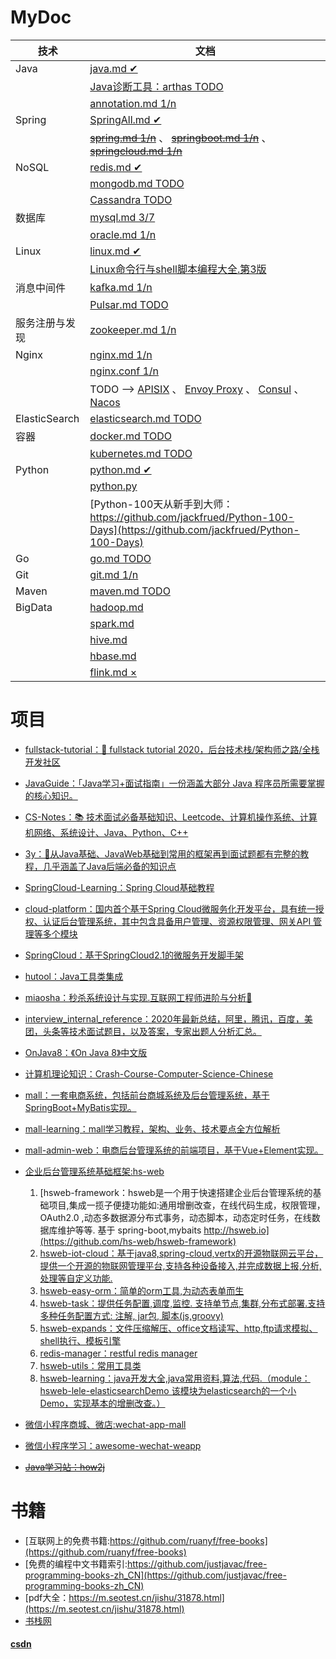 # MyDoc
|技术|文档|
|---|---|
|Java|[java.md ✔](https://github.com/Panl99/codebook/blob/master/java/java.md)|
| |[Java诊断工具：arthas  TODO](https://github.com/Panl99/codebook/blob/master/arthas/arthas.md)|
| |[annotation.md 1/n](https://github.com/Panl99/codebook/blob/master/java/annotation.md)|
|Spring|[SpringAll.md ✔](https://github.com/Panl99/codebook/tree/master/spring/SpringAll.md)|
| |[~~spring.md 1/n~~](https://github.com/Panl99/codebook/tree/master/spring/spring.md) 、 [~~springboot.md 1/n~~](https://github.com/Panl99/codebook/tree/master/spring/springboot.md) 、 [~~springcloud.md 1/n~~](https://github.com/Panl99/codebook/tree/master/spring/springcloud.md)|
|NoSQL|[redis.md ✔](https://github.com/Panl99/codebook/blob/master/redis_mongodb/redis.md)|
| |[mongodb.md TODO](https://github.com/Panl99/codebook/blob/master/redis_mongodb/mongodb.md)|
| |[Cassandra TODO]()|
|数据库|[mysql.md 3/7](https://github.com/Panl99/codebook/blob/master/mysql_oracle/mysql.md)|
| |[oracle.md 1/n](https://github.com/Panl99/codebook/blob/master/mysql_oracle/oracle.md)|
|Linux|[linux.md ✔](https://github.com/Panl99/codebook/blob/master/linux/linux.md)|
| |[Linux命令行与shell脚本编程大全.第3版](resources/static/doc/Linux命令行与shell脚本编程大全.第3版.pdf)|
|消息中间件|[kafka.md 1/n](https://github.com/Panl99/codebook/blob/master/kafka_zookeeper_Pulsar/kafka.md)|
| |[Pulsar.md TODO](https://github.com/Panl99/codebook/blob/master/kafka_zookeeper_Pulsar/Pulsar.md)|
|服务注册与发现|[zookeeper.md 1/n](https://github.com/Panl99/codebook/blob/master/kafka_zookeeper_Pulsar/zookeeper.md)|
|Nginx|[nginx.md 1/n](https://github.com/Panl99/codebook/blob/master/nginx/nginx.md)|
| |[nginx.conf 1/n](https://github.com/Panl99/codebook/blob/master/nginx/nginx.conf)|
| |TODO --> [APISIX]() 、 [Envoy Proxy]() 、 [Consul]() 、[Nacos]()|
|ElasticSearch|[elasticsearch.md TODO](https://github.com/Panl99/codebook/blob/master/elasticsearch/elasticsearch.md)|
|容器|[docker.md TODO](https://github.com/Panl99/codebook/blob/master/docker_kubernetes/docker.md)|
| |[kubernetes.md TODO](https://github.com/Panl99/codebook/blob/master/docker_kubernetes/kubernetes.md)|
|Python|[python.md ✔](https://github.com/Panl99/codebook/blob/master/python/python.md)|
| |[python.py](https://github.com/Panl99/codebook/blob/master/python/python.py)|
| |[Python-100天从新手到大师：https://github.com/jackfrued/Python-100-Days](https://github.com/jackfrued/Python-100-Days)|
|Go|[go.md TODO](https://github.com/Panl99/codebook/blob/master/go/go.md)|
|Git|[git.md 1/n](https://github.com/Panl99/codebook/blob/master/git_maven/git.md)|
|Maven|[maven.md TODO](https://github.com/Panl99/codebook/blob/master/git_maven/maven.md)|
|BigData|[hadoop.md](https://github.com/Panl99/codebook/blob/master/bigdata/hadoop.md)|
| |[spark.md](https://github.com/Panl99/codebook/blob/master/bigdata/spark.md)|
| |[hive.md](https://github.com/Panl99/codebook/blob/master/bigdata/hive.md)|
| |[hbase.md](https://github.com/Panl99/codebook/blob/master/bigdata/hbase.md)|
| |[flink.md ×](https://github.com/Panl99/codebook/blob/master/bigdata/flink.md)|

# 项目
- [fullstack-tutorial：🚀 fullstack tutorial 2020，后台技术栈/架构师之路/全栈开发社区](https://github.com/Panl99/fullstack-tutorial)
- [JavaGuide：「Java学习+面试指南」一份涵盖大部分 Java 程序员所需要掌握的核心知识。](https://github.com/Panl99/JavaGuide)
- [CS-Notes：📚 技术面试必备基础知识、Leetcode、计算机操作系统、计算机网络、系统设计、Java、Python、C++](https://github.com/Panl99/CS-Notes)
- [3y：📓从Java基础、JavaWeb基础到常用的框架再到面试题都有完整的教程，几乎涵盖了Java后端必备的知识点](https://github.com/Panl99/3y)
- [SpringCloud-Learning：Spring Cloud基础教程](https://github.com/Panl99/SpringCloud-Learning)
- [cloud-platform：国内首个基于Spring Cloud微服务化开发平台，具有统一授权、认证后台管理系统，其中包含具备用户管理、资源权限管理、网关API 管理等多个模块](https://gitee.com/geek_qi/cloud-platform)
- [SpringCloud：基于SpringCloud2.1的微服务开发脚手架](https://github.com/Panl99/SpringCloud)
- [hutool：Java工具类集成](https://github.com/Panl99/hutool)
- [miaosha：秒杀系统设计与实现.互联网工程师进阶与分析🙋](https://github.com/Panl99/miaosha)
- [interview_internal_reference：2020年最新总结，阿里，腾讯，百度，美团，头条等技术面试题目，以及答案，专家出题人分析汇总。](https://github.com/Panl99/interview_internal_reference)
- [OnJava8：《On Java 8》中文版](https://github.com/Panl99/OnJava8)
- [计算机理论知识：Crash-Course-Computer-Science-Chinese](https://github.com/Panl99/Crash-Course-Computer-Science-Chinese)

- [mall：一套电商系统，包括前台商城系统及后台管理系统，基于SpringBoot+MyBatis实现。](https://github.com/macrozheng/mall)
- [mall-learning：mall学习教程，架构、业务、技术要点全方位解析](https://github.com/Panl99/mall-learning)
- [mall-admin-web：电商后台管理系统的前端项目，基于Vue+Element实现。](https://github.com/Panl99/mall-admin-web)
- [企业后台管理系统基础框架:hs-web](https://github.com/hs-web) 
	1. [hsweb-framework：hsweb是一个用于快速搭建企业后台管理系统的基础项目,集成一揽子便捷功能如:通用增删改查，在线代码生成，权限管理，OAuth2.0 ,动态多数据源分布式事务，动态脚本，动态定时任务，在线数据库维护等等. 基于 spring-boot,mybaits http://hsweb.io](https://github.com/hs-web/hsweb-framework)
	2. [hsweb-iot-cloud：基于java8,spring-cloud,vertx的开源物联网云平台，提供一个开源的物联网管理平台,支持各种设备接入,并完成数据上报,分析,处理等自定义功能.](https://github.com/hs-web/hsweb-iot-cloud)
	3. [hsweb-easy-orm：简单的orm工具,为动态表单而生](https://github.com/hs-web/hsweb-easy-orm)
	4. [hsweb-task：提供任务配置,调度,监控. 支持单节点,集群,分布式部署.支持多种任务配置方式: 注解, jar包, 脚本(js,groovy)](https://github.com/hs-web/hsweb-task)
	5. [hsweb-expands：文件压缩解压、office文档读写、http,ftp请求模拟、shell执行、模板引擎](https://github.com/hs-web/hsweb-expands)
	6. [redis-manager：restful redis manager](https://github.com/hs-web/redis-manager)
	7. [hsweb-utils：常用工具类](https://github.com/hs-web/hsweb-utils)
	8. [hsweb-learning：java开发大全,java常用资料,算法,代码.（module：hsweb-lele-elasticsearchDemo 该模块为elasticsearch的一个小Demo，实现基本的增删改查。）](https://github.com/hs-web/hsweb-learning)
- [微信小程序商城、微店:wechat-app-mall](https://github.com/EastWorld/wechat-app-mall)
- [微信小程序学习：awesome-wechat-weapp](https://github.com/Panl99/awesome-wechat-weapp)
- [~~Java学习站：how2j~~](https://how2j.cn/)  

# 书籍
- [互联网上的免费书籍:https://github.com/ruanyf/free-books](https://github.com/ruanyf/free-books)
- [免费的编程中文书籍索引:https://github.com/justjavac/free-programming-books-zh_CN](https://github.com/justjavac/free-programming-books-zh_CN)
- [pdf大全：https://m.seotest.cn/jishu/31878.html](https://m.seotest.cn/jishu/31878.html)
- [书栈网](https://www.bookstack.cn)

#### [csdn](https://mp.csdn.net/postlist)